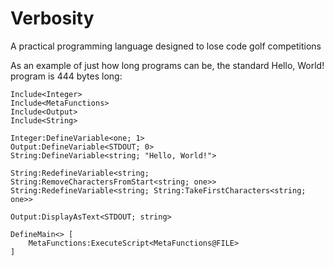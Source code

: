 # Verbosity
A practical programming language designed to lose code golf competitions

As an example of just how long programs can be, the standard Hello, World! program is 444 bytes long:

    Include<Integer>
    Include<MetaFunctions>
    Include<Output>
    Include<String>

    Integer:DefineVariable<one; 1>
    Output:DefineVariable<STDOUT; 0>
    String:DefineVariable<string; "Hello, World!">

    String:RedefineVariable<string; String:RemoveCharactersFromStart<string; one>>
    String:RedefineVariable<string; String:TakeFirstCharacters<string; one>>

    Output:DisplayAsText<STDOUT; string>

    DefineMain<> [
        MetaFunctions:ExecuteScript<MetaFunctions@FILE>
    ]
